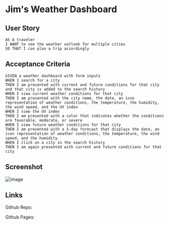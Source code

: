 # Jim's Weather Dashboard

## User Story


```
AS A traveler
I WANT to see the weather outlook for multiple cities
SO THAT I can plan a trip accordingly
```
## Acceptance Criteria


```
GIVEN a weather dashboard with form inputs
WHEN I search for a city
THEN I am presented with current and future conditions for that city and that city is added to the search history
WHEN I view current weather conditions for that city
THEN I am presented with the city name, the date, an icon representation of weather conditions, the temperature, the humidity, the wind speed, and the UV index
WHEN I view the UV index
THEN I am presented with a color that indicates whether the conditions are favorable, moderate, or severe
WHEN I view future weather conditions for that city
THEN I am presented with a 5-day forecast that displays the date, an icon representation of weather conditions, the temperature, the wind speed, and the humidity
WHEN I click on a city in the search history
THEN I am again presented with current and future conditions for that city
```

## Screenshot
![image](https://user-images.githubusercontent.com/108851005/186574743-3a19112b-13c7-4c9f-908b-737d67d9901c.png)


## Links
Github Repo: 

Github Pages: 

